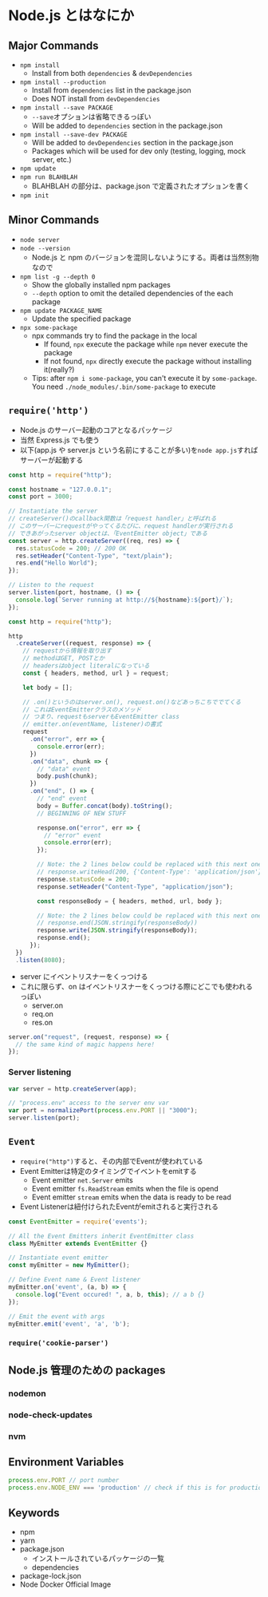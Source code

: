 # Node.js とはなにか

## Major Commands

- `npm install`
  - Install from both `dependencies` & `devDependencies`
- `npm install --production`
  - Install from `dependencies` list in the package.json
  - Does NOT install from `devDependencies`
- `npm install --save PACKAGE`
  - `--save`オプションは省略できるっぽい
  - Will be added to `dependencies` section in the package.json
- `npm install --save-dev PACKAGE`
  - Will be added to `devDependencies` section in the package.json
  - Packages which will be used for dev only (testing, logging, mock server, etc.)
- `npm update`
- `npm run BLAHBLAH`
  - BLAHBLAH の部分は、package.json で定義されたオプションを書く
- `npm init`

## Minor Commands

- `node server`
- `node --version`
  - Node.js と npm のバージョンを混同しないようにする。両者は当然別物なので
- `npm list -g --depth 0`
  - Show the globally installed npm packages
  - `--depth` option to omit the detailed dependencies of the each package
- `npm update PACKAGE_NAME`
  - Update the specified package
- `npx some-package`
  - npx commands try to find the package in the local
    - If found, `npx` execute the package while `npm` never execute the package
    - If not found, `npx` directly execute the package without installing it(really?)
  - Tips: after `npm i some-package`, you can't execute it by `some-package`. You need `./node_modules/.bin/some-package` to execute
## `require('http')`

- Node.js のサーバー起動のコアとなるパッケージ
- 当然 Express.js でも使う
- 以下(app.js や server.js という名前にすることが多い)を`node app.js`すればサーバーが起動する

```js
const http = require("http");

const hostname = "127.0.0.1";
const port = 3000;

// Instantiate the server
// createServer()のcallback関数は「request handler」と呼ばれる
// このサーバーにrequestがやってくるたびに、request handlerが実行される
// できあがったserver objectは、「EventEmitter object」である
const server = http.createServer((req, res) => {
  res.statusCode = 200; // 200 OK
  res.setHeader("Content-Type", "text/plain");
  res.end("Hello World");
});

// Listen to the request
server.listen(port, hostname, () => {
  console.log(`Server running at http://${hostname}:${port}/`);
});
```

```js
const http = require("http");

http
  .createServer((request, response) => {
    // requestから情報を取り出す
    // methodはGET, POSTとか
    // headersはobject literalになっている
    const { headers, method, url } = request;

    let body = [];

    // .on()というのはserver.on(), request.on()などあっちこちででてくる
    // これはEventEmitterクラスのメソッド
    // つまり、requestもserverもEventEmitter class
    // emitter.on(eventName, listener)の書式
    request
      .on("error", err => {
        console.error(err);
      })
      .on("data", chunk => {
        // "data" event
        body.push(chunk);
      })
      .on("end", () => {
        // "end" event
        body = Buffer.concat(body).toString();
        // BEGINNING OF NEW STUFF

        response.on("error", err => {
          // "error" event
          console.error(err);
        });

        // Note: the 2 lines below could be replaced with this next one:
        // response.writeHead(200, {'Content-Type': 'application/json'})
        response.statusCode = 200;
        response.setHeader("Content-Type", "application/json");

        const responseBody = { headers, method, url, body };

        // Note: the 2 lines below could be replaced with this next one:
        // response.end(JSON.stringify(responseBody))
        response.write(JSON.stringify(responseBody));
        response.end();
      });
  })
  .listen(8080);
```

- server にイベントリスナーをくっつける
- これに限らず、on はイベントリスナーをくっつける際にどこでも使われるっぽい
  - server.on
  - req.on
  - res.on

```js
server.on("request", (request, response) => {
  // the same kind of magic happens here!
});
```


### Server listening

```js
var server = http.createServer(app);

// "process.env" access to the server env var
var port = normalizePort(process.env.PORT || "3000");
server.listen(port);
```



## `Event`

- `require("http")`すると、その内部でEventが使われている
- Event Emitterは特定のタイミングでイベントをemitする
  - Event emitter `net.Server` emits 
  - Event emitter `fs.ReadStream` emits when the file is opend
  - Event emitter `stream` emits when the data is ready to be read
- Event Listenerは紐付けられたEventがemitされると実行される

```js
const EventEmitter = require('events');

// All the Event Emitters inherit EventEmitter class
class MyEmitter extends EventEmitter {} 

// Instantiate event emitter
const myEmitter = new MyEmitter();

// Define Event name & Event listener
myEmitter.on('event', (a, b) => {
  console.log("Event occured! ", a, b, this); // a b {}
});

// Emit the event with args
myEmitter.emit('event', 'a', 'b');

```



### `require('cookie-parser')`

## Node.js 管理のための packages

### nodemon

### node-check-updates

### nvm

## Environment Variables

```js
process.env.PORT // port number
process.env.NODE_ENV === 'production' // check if this is for production or development
```


## Keywords

- npm
- yarn
- package.json
  - インストールされているパッケージの一覧
  - dependencies
- package-lock.json
- Node Docker Official Image
